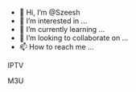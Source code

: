 - 👋 Hi, I’m @Szeesh
- 👀 I’m interested in ...
- 🌱 I’m currently learning ...
- 💞️ I’m looking to collaborate on ...
- 📫 How to reach me ...

<!---
Szeesh/Szeesh is a ✨ special ✨ repository because its `README.md` (this file) appears on your GitHub profile.
You can click the Preview link to take a look at your changes.
--->IPTV
M3U
